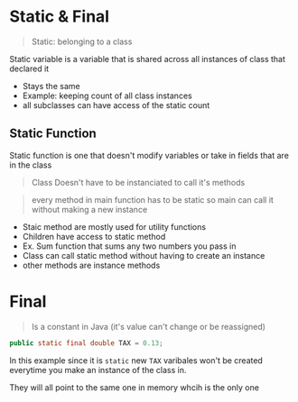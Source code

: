 # Static & Final

> Static: belonging to a class

Static variable is a variable that is shared across all instances of class that declared it

- Stays the same
- Example: keeping count of all class instances
- all subclasses can have access of the static count

## Static Function

Static function is one that doesn't modify variables or take in fields that are in the class

> Class Doesn't have to be instanciated to call it's methods

> every method in main function has to be static so main can call it without making a new instance

- Staic method are mostly used for utility functions
- Children have access to static method
- Ex. Sum function that sums any two numbers you pass in
- Class can call static method without having to create an instance
- other methods are instance methods

# Final

> Is a constant in Java (it's value can't change or be reassigned)

```java
public static final double TAX = 0.13;
```

In this example since it is `static` new `TAX` varibales won't be created everytime you make an instance of the class in.

They will all point to the same one in memory whcih is the only one
